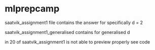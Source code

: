 # mlprepcamp

saatvik_assignment1 file contains the answer for specifically d = 2

saatvik_assignment1_generalised contains for generalised d

in 20 of saatvik_assignment1 is not able to preview properly see code
